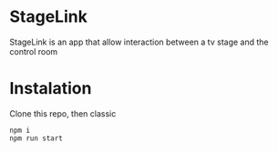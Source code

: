 # StageLink
StageLink is an app that allow interaction between a tv stage and the control room

# Instalation
Clone this repo, then classic

```
npm i
npm run start

```